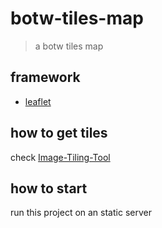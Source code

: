 # botw-tiles-map

> a botw tiles map

## framework

- [leaflet](https://leafletjs.com/)

## how to get tiles

check [Image-Tiling-Tool](https://github.com/paul-xiao/Image-Tiling-Tool)
## how to start

run this project on an static server